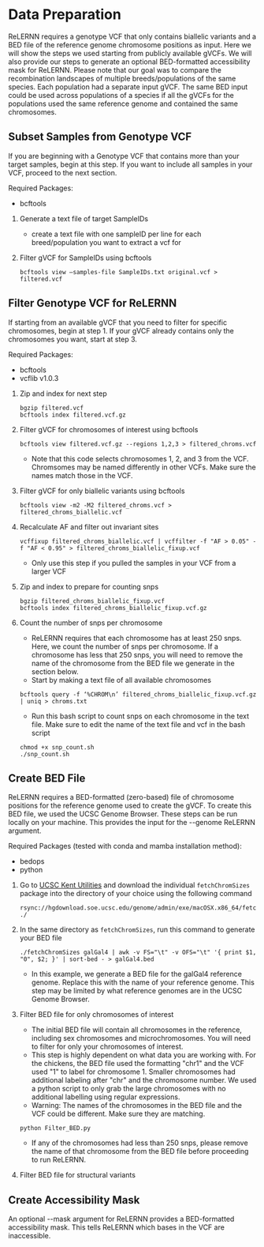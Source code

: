 # Data Preparation
ReLERNN requires a genotype VCF that only contains biallelic variants and a BED file of the reference genome chromosome positions as input. Here we will show the steps we used starting from publicly available gVCFs. We will also provide our steps to generate an optional BED-formatted accessibility mask for ReLERNN. Please note that our goal was to compare the recombination landscapes of multiple breeds/populations of the same species. Each population had a separate input gVCF. The same BED input could be used across populations of a species if all the gVCFs for the populations used the same reference genome and contained the same chromosomes. 

## Subset Samples from Genotype VCF
If you are beginning with a Genotype VCF that contains more than your target samples, begin at this step. If you want to include all samples in your VCF, proceed to the next section. 

Required Packages:
   * bcftools

1. Generate a text file of target SampleIDs
   * create a text file with one sampleID per line for each breed/population you want to extract a vcf for
   
2. Filter gVCF for SampleIDs using bcftools
    ```
    bcftools view –samples-file SampleIDs.txt original.vcf > filtered.vcf
    ```

## Filter Genotype VCF for ReLERNN
If starting from an available gVCF that you need to filter for specific chromosomes, begin at step 1. If your gVCF already contains only the chromosomes you want, start at step 3. 

Required Packages:
   * bcftools
   * vcflib v1.0.3

1. Zip and index for next step
   ```
   bgzip filtered.vcf
   bcftools index filtered.vcf.gz
   ```
2. Filter gVCF for chromosomes of interest using bcftools
    ```
    bcftools view filtered.vcf.gz --regions 1,2,3 > filtered_chroms.vcf
    ```
    * Note that this code selects chromosomes 1, 2, and 3 from the VCF. Chromsomes may be named differently in other VCFs. Make sure the names match those in the VCF. 

3. Filter gVCF for only biallelic variants using bcftools
    ```
    bcftools view -m2 -M2 filtered_chroms.vcf > filtered_chroms_biallelic.vcf
    ```
4. Recalculate AF and filter out invariant sites
   ```
   vcffixup filtered_chroms_biallelic.vcf | vcffilter -f "AF > 0.05" -f "AF < 0.95" > filtered_chroms_biallelic_fixup.vcf
   ```
   * Only use this step if you pulled the samples in your VCF from a larger VCF
    
5. Zip and index to prepare for counting snps
   ```
   bgzip filtered_chroms_biallelic_fixup.vcf
   bcftools index filtered_chroms_biallelic_fixup.vcf.gz
   ```
6. Count the number of snps per chromosome
   * ReLERNN requires that each chromosome has at least 250 snps. Here, we count the number of snps per chromosome. If a chromosome has less that 250 snps, you will need to remove the name of the chromosome from the BED file we generate in the section below.
   * Start by making a text file of all available chromosomes
   ```
   bcftools query -f ‘%CHROM\n’ filtered_chroms_biallelic_fixup.vcf.gz | uniq > chroms.txt
   ```
   * Run this bash script to count snps on each chromosome in the text file. Make sure to edit the name of the text file and vcf in the bash script
   ```
   chmod +x snp_count.sh
   ./snp_count.sh
   ```
    
## Create BED File
ReLERNN requires a BED-formatted (zero-based) file of chromosome positions for the reference genome used to create the gVCF. To create this BED file, we used the UCSC Genome Browser. These steps can be run locally on your machine. This provides the input for the --genome ReLERNN argument. 

Required Packages (tested with conda and mamba installation method):
   * bedops
   * python

1. Go to [UCSC Kent Utilities](http://hgdownload.soe.ucsc.edu/admin/exe/) and download the individual `fetchChromSizes` package into the directory of your choice using the following command
    ```
    rsync://hgdownload.soe.ucsc.edu/genome/admin/exe/macOSX.x86_64/fetchChromSizes ./
    ```
2. In the same directory as `fetchChromSizes`, run this command to generate your BED file
    ```
    ./fetchChromSizes galGal4 | awk -v FS="\t" -v OFS="\t" '{ print $1, "0", $2; }' | sort-bed - > galGal4.bed
    ```
    * In this example, we generate a BED file for the galGal4 reference genome. Replace this with the name of your reference genome. This step may be limited by what reference genomes are in the UCSC Genome Browser.
   
3. Filter BED file for only chromosomes of interest
   * The initial BED file will contain all chromosomes in the reference, including sex chromosomes and microchromosomes. You will need to filter for only your chromosomes of interest.
   * This step is highly dependent on what data you are working with. For the chickens, the BED file used the formatting "chr1" and the VCF used "1" to label for chromosome 1. Smaller chromosomes had additional labeling after "chr" and the chromosome number. We used a python script to only grab the large chromosomes with no additional labelling using regular expressions.
   * Warning: The names of the chromosomes in the BED file and the VCF could be different. Make sure they are matching.
   ```
   python Filter_BED.py
   ```
   * If any of the chromosomes had less than 250 snps, please remove the name of that chromosome from the BED file before proceeding to run ReLERNN.
  
4. Filter BED file for structural variants

## Create Accessibility Mask
An optional --mask argument for ReLERNN provides a BED-formatted accessibility mask. This tells ReLERNN which bases in the VCF are inaccessible. 

